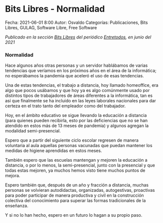 Bits Libres - Normalidad
==================================

Fecha: 2021-06-01 8:00
Autor: Osvaldo
Categorías: Publicaciones, Bits Libres, GULAG, Software Libre, Free Software

_Publicado en la sección [Bits Libres](http://www.gulag.org.mx/revista/2016-05-10-Bits-Libres.html) del periódico [Entretodos](http://periodicoentretodos.mx/version-impresa/), en junio del 2021_

<!-- break -->

### Normalidad

Hace algunos años otras personas y un servidor hablábamos de varias tendencias que veríamos en los próximos años en el área de la informática; no esperábamos la pandemia que aceleró el uso de esas tendencias.

Una de estas tendencias, el trabajo a distancia, hoy llamado homeoffice, era algo que pocos usábamos y que hoy ya es algo comúnmente usado por distintos tipos de trabajadores de áreas diferentes a la informática, tan es así que finalmente se ha incluido en las leyes laborales nacionales para dar certeza en el trato tanto del empleador como del trabajador.

Hoy, en el ámbito educativo se sigue llevando la educación a distancia (para quienes pueden recibirla, esto por las deficiencias que no se han atendido en estos más de 13 meses de pandemia) y algunos agregan la modalidad semi-presencial.

Espero que a partir del siguiente ciclo escolar regresen de manera voluntaria al aula aquellas personas vacunadas que puedan mantener los medidas de higiene aprendidas en estos meses.

También espero que las escuelas mantengan y mejoren la educación a distancia, o por lo menos, la semi-presencial, junto con la presencial y que todas estas mejoren, ya muchos hemos visto tiene muchos puntos de mejora.

Espero también que, después de un año y fracción a distancia, muchas personas se volvieran autodidactas, organizadas, autogestivas, proactivas para poder participar de manera productiva y civil en la construcción colectiva del conocimiento para superar las formas tradicionales de la enseñanza.

Y si no lo han hecho, espero en un  futuro lo hagan a su propio paso.

